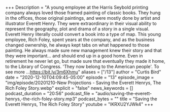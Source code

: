 +++
Description = "A young employee at the Harris Seybold printing company always loved those framed painting of classic books. They hung in the offices, those original paintings, and were mostly done by artist and illustrator Everett Henry. They were extraordinary in their visual ability to represent the geography, plot and drama of a story in a single visual. Everett Henry literally could convert a book into a type of map. This young employee, Rich Foley, spent years at the company, and as the business changed ownership, he always kept tabs on what happened to those painting. He always made sure new management knew their story and that they were important... and should end up in a good home. Even in retirement he never let go, but made sure that eventually they made it home, to the Library of Congress. 'They now belong to the American people'. To see more ...https://bit.ly/3m6Xhmu"
aliases = ["/13"]
author = "Curtis Bird"
date = "2020-12-10T04:09:45-05:00"
episode = "13"
episode_image = "img/episode/20201210-New Projections - Saving the Everett Henrys, The Rich Foley Story.webp"
explicit = "false"
news_keywords = []
podcast_duration = "20:56"
podcast_file = "audio/saving-the-everett-henrys,-the-rich-foley-story.mp3"
podcast_bytes = ""
title = "Saving the Everett Henrys, The Rich Foley Story"
youtube = "IKRXU2YJWk4"
+++
